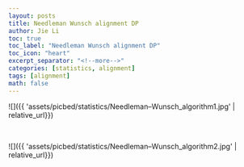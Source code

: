 ```yaml
---
layout: posts
title: Needleman Wunsch alignment DP
author: Jie Li
toc: true
toc_label: "Needleman Wunsch alignment DP"
toc_icon: "heart"
excerpt_separator: "<!--more-->"
categories: [statistics, alignment]
tags: [alignment]
math: false
---
```


![]({{ 'assets/picbed/statistics/Needleman–Wunsch_algorithm1.jpg' | relative_url}})

<br>

![]({{ 'assets/picbed/statistics/Needleman–Wunsch_algorithm2.jpg' | relative_url}})